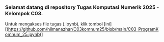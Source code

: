 ### Selamat datang di repository Tugas Komputasi Numerik 2025 - Kelompok C03.
Untuk mengakses file tugas (.ipynb), klik tombol [ini] [(https://github.com/hilmanazhar/C03komnum25/blob/main/C03_ProgramKomnum_25.ipynb)]
